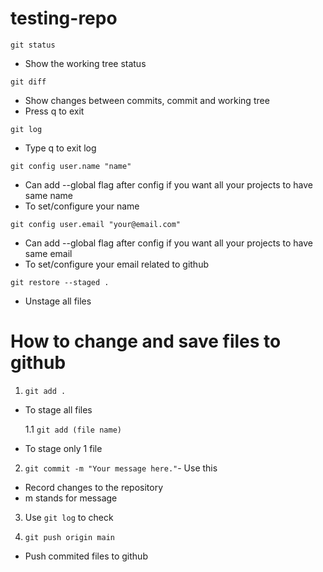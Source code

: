 # testing-repo

`git status`

- Show the working tree status

`git diff`

- Show changes between commits, commit and working tree
- Press q to exit

`git log`

- Type q to exit log

`git config user.name "name"`

- Can add --global flag after config if you want all your projects to have same name
- To set/configure your name

`git config user.email "your@email.com"`

- Can add --global flag after config if you want all your projects to have same email
- To set/configure your email related to github

`git restore --staged .`

- Unstage all files

<h1>How to change and save files to github</h1>

1. `git add .`

- To stage all files

  1.1 `git add (file name)`

- To stage only 1 file

2. `git commit -m "Your message here."`- Use this

- Record changes to the repository
- m stands for message

3. Use `git log` to check

4. `git push origin main`

- Push commited files to github

